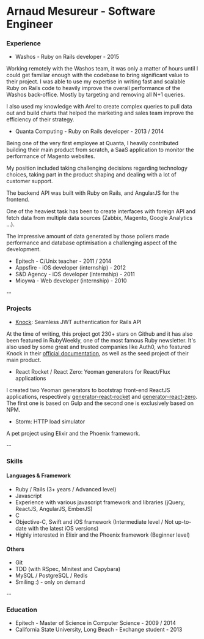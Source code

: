 # Arnaud Mesureur - Software Engineer

### Experience

- Washos - Ruby on Rails developer - 2015

Working remotely with the Washos team, it was only a matter of hours until I could get familiar enough with the codebase to bring significant value to their project. I was able to use my expertise in writing fast and scalable Ruby on Rails code to heavily improve the overall performance of the Washos back-office. Mostly by targeting and removing all N+1 queries.

I also used my knowledge with Arel to create complex queries to pull data out and build charts that helped the marketing and sales team improve the efficiency of their strategy.

- Quanta Computing - Ruby on Rails developer - 2013 / 2014

Being one of the very first employee at Quanta, I heavily contributed building their main product from scratch, a SaaS application to monitor the performance of Magento websites.

My position included taking challenging decisions regarding technology choices, taking part in the product shaping and dealing with a lot of customer support.

The backend API was built with Ruby on Rails, and AngularJS for the frontend.

One of the heaviest task has been to create interfaces with foreign API and fetch data from multiple data sources (Zabbix, Magento, Google Analytics ...).

The impressive amount of data generated by those pollers made performance and database optimisation a challenging aspect of the development.

- Epitech - C/Unix teacher - 2011 / 2014
- Appsfire - iOS developer (internship) - 2012
- S&D Agency - iOS developer (internship) - 2011
- Mioywa - Web developer  (internship) - 2010

--

### Projects

- [Knock](https://github.com/nsarno/knock): Seamless JWT authentication for Rails API

At the time of writing, this project got 230+ stars on Github and it has also been featured in RubyWeekly, one of the most famous Ruby newsletter. It's also used by some great and trusted companies like Auth0, who featured Knock in their [official documentation](https://auth0.com/docs/server-apis/rails), as well as the seed project of their main product.

- React Rocket / React Zero: Yeoman generators for React/Flux applications

I created two Yeoman generators to bootstrap front-end ReactJS applications, respectively [generator-react-rocket](https://github.com/nsarno/generator-react-rocket) and [generator-react-zero](https://github.com/nsarno/generator-react-zero).
The first one is based on Gulp and the second one is exclusively based on NPM.

- Storm: HTTP load simulator

A pet project using Elixir and the Phoenix framework.

--

### Skills

#### Languages & Framework

- Ruby / Rails (3+ years / Advanced level)
- Javascript
- Experience with various javascript framework and libraries (jQuery, ReactJS, AngularJS, EmberJS)
- C
- Objective-C, Swift and iOS framework (Intermediate level / Not up-to-date with the latest iOS versions)
- Highly interested in Elixir and the Phoenix framework (Beginner level)

#### Others

- Git
- TDD (with RSpec, Minitest and Capybara)
- MySQL / PostgreSQL / Redis
- Smiling :) - only on demand

--

### Education

- Epitech - Master of Science in Computer Science - 2009 / 2014
- California State University, Long Beach - Exchange student - 2013
